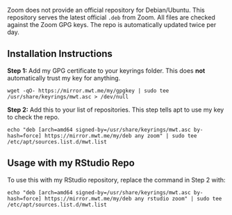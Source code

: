 Zoom does not provide an official repository for Debian/Ubuntu. This repository serves the latest official `.deb` from Zoom. All files are checked against the Zoom GPG keys. The repo is automatically updated twice per day.

## Installation Instructions

**Step 1:** Add my GPG certificate to your keyrings folder. This does **not** automatically trust my key for anything.

```
wget -qO- https://mirror.mwt.me/my/gpgkey | sudo tee /usr/share/keyrings/mwt.asc > /dev/null
```

**Step 2:** Add this to your list of repositories. This step tells apt to use my key to check the repo.

```
echo "deb [arch=amd64 signed-by=/usr/share/keyrings/mwt.asc by-hash=force] https://mirror.mwt.me/my/deb any zoom" | sudo tee /etc/apt/sources.list.d/mwt.list
```

## Usage with my RStudio Repo

To use this with my RStudio repository, replace the command in Step 2 with:

```
echo "deb [arch=amd64 signed-by=/usr/share/keyrings/mwt.asc by-hash=force] https://mirror.mwt.me/my/deb any rstudio zoom" | sudo tee /etc/apt/sources.list.d/mwt.list
```
